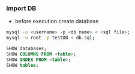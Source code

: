 ### Import DB

- before execution create database
```bash
mysql -u <username> -p <db name> < <sql file>;
mysql -u root -p testDB < db.sql;
```

```sql
SHOW databases;
SHOW COLUMNS FROM <table>;
SHOW INDEX FROM <table>;
SHOW tables;
```